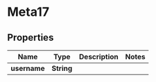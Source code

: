 # Meta17

## Properties
Name | Type | Description | Notes
------------ | ------------- | ------------- | -------------
**username** | **String** |  | 
